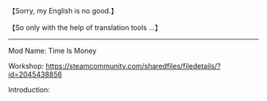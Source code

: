 【Sorry, my English is no good.】

【So only with the help of translation tools ...】

--------------------------------------------------------------------------------------

Mod Name: Time Is Money

Workshop: https://steamcommunity.com/sharedfiles/filedetails/?id=2045438856



Introduction:
	
